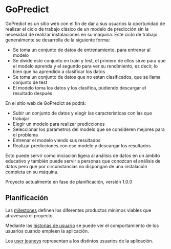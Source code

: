 # GoPredict

GoPredict es un sitio web con el fin de dar a sus usuarios la oportunidad de realizar el ciclo de trabajo clásico de un modelo de predicción sin la necesidad de realizar instalaciones en su máquina. Este ciclo de trabajo generalmente se desarrolla de la siguiente forma:

- Se toma un conjunto de datos de entrenamiento, para entrenar al modelo
- Se divide este conjunto en train y test, el primero de ellos sirve para que el modelo aprenda y el segundo para ver su rendimiento, es decir, lo bien que ha aprendido a clasificar los datos
- Se toma un conjunto de datos que no estan clasificados, que se llama conjunto de test
- El modelo toma los datos y los clasifica, pudiendo descargar el resultado después

En el sitio web de GoPredict se podrá:

- Subir un conjunto de datos y elegir las características con las que trabajar
- Elegir un modelo para realizar predicciones
- Seleccionar los parámetros del modelo que se consideren mejores para el problema
- Entrenar el modelo viendo sus resultados
- Realizar predicciones con ese modelo y descargar los resultados

Esto puede servir como iniciación ligera al análisis de datos en un ámbito educativo y también puede servir a personas que conozcan el análisis de datos pero que por circunstancias no dispongan de una instalación completa en su máquina.

Proyecto actualmente en fase de planificación, versión 1.0.0

## Planificación

Las [milestones](https://github.com/ajalba/gopredict/milestones) definen los diferentes productos mínimos viables que atravesará el proyecto.

Mediante las [historias de usuario](./docs/historias-usuario.md) se puede ver el comportamiento de los usuarios cuando empleen la aplicación.

Los [user jouneys](./docs/user-journeys.md) representan a los distintos usuarios de la aplicación.
